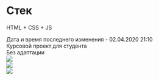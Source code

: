 # Стек
HTML + CSS + JS

Дата и время последнего изменения - 02.04.2020 21:10<br>
Курсовой проект для студента<br>
Без адаптации<br>
<img src="https://sun7-7.userapi.com/2OYQ41RnGjP-IZJUD5v9rDGfRO5NgYqA6ejWXw/SUTuP-ZkxIU.jpg"><br>
<img src="https://sun9-27.userapi.com/pnyeByVuC--qMd5r5XXcpB1IEGQM20f530FXSw/2F9FiK0j_-8.jpg"><br>
<img src="https://sun9-39.userapi.com/7Lf-H3zhm_UOLU-rYuJt0_iok_JViLJhqQ2Pgg/uiGEllQHGME.jpg"><br>
